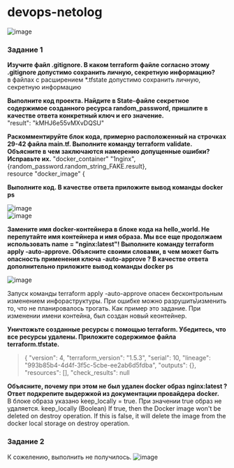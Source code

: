 # devops-netolog  
![image](https://github.com/ArhangelPro/devops-netolog/assets/111104820/5a1f344c-095a-432d-98b5-99fbe3ed8abd)


### **Задание 1**  
**Изучите файл .gitignore. В каком terraform файле согласно этому .gitignore допустимо сохранить личную, секретную информацию?**  
в файлах с расширением *.tfstate допустимо сохранить личную, секретную информацию  

**Выполните код проекта. Найдите в State-файле секретное содержимое созданного ресурса random_password, пришлите в качестве ответа конкретный ключ и его значение.**  
"result": "kMHJ6e55vMXvDQSU"  

**Раскомментируйте блок кода, примерно расположенный на строчках 29-42 файла main.tf. Выполните команду terraform validate. Объясните в чем заключаются намеренно допущенные ошибки? Исправьте их.** 
"docker_container" "1nginx",   
{random_password.random_string_FAKE.result},   
resource "docker_image" {  

**Выполните код. В качестве ответа приложите вывод команды docker ps**  

![image](https://github.com/ArhangelPro/devops-netolog/assets/111104820/e79bf903-2a99-405b-a78c-d8f00cab7524)  
![image](https://github.com/ArhangelPro/devops-netolog/assets/111104820/ef4db6ee-e65e-4388-ab52-1926eafaa17a)  


**Замените имя docker-контейнера в блоке кода на hello_world. Не перепутайте имя контейнера и имя образа. Мы все еще продолжаем использовать name = "nginx:latest"! Выполните команду terraform apply -auto-approve. Объясните своими словами, в чем может быть опасность применения ключа -auto-approve ? В качестве ответа дополнительно приложите вывод команды docker ps**  

![image](https://github.com/ArhangelPro/devops-netolog/assets/111104820/ebb32479-7ee9-4d84-93da-df4f44d9f7ff)


Запуск команды terraform apply -auto-approve опасен бесконтрольным изменением инфораструктуры. При ошибке можно разрушить\изменить то, что не планировалось трогать. Как пример это задание. При изменении имени контейна, был создан новый кеонтейнер. 
    
**Уничтожьте созданные ресурсы с помощью terraform. Убедитесь, что все ресурсы удалены. Приложите содержимое файла terraform.tfstate.**  
>{
  "version": 4,
  "terraform_version": "1.5.3",
  "serial": 10,
  "lineage": "993b85b4-4d4f-3f5c-5cbe-ee2ab6d5fdba",
  "outputs": {},
  "resources": [],
  "check_results": null  

**Объясните, почему при этом не был удален docker образ nginx:latest ? Ответ подкрепите выдержкой из документации провайдера docker.**  
В блоке образа указано keep_locally = true. При значении true образ не удаляется.
keep_locally (Boolean) If true, then the Docker image won't be deleted on destroy operation. If this is false, it will delete the image from the docker local storage on destroy operation.

### **Задание 2**  
К сожелению, выполнить не получилось.
![image](https://github.com/ArhangelPro/devops-netolog/assets/111104820/b8aa97d8-7c9f-49e9-b9c2-0884dd8bf4ee)

